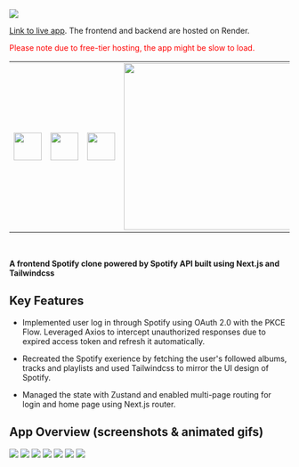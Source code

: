  <img src="https://user-images.githubusercontent.com/54665027/236880821-574dfe7f-c793-4a8b-8d02-4c3663b556ab.png" width=""> 

 [Link to live app](hhttps://clonify-majdbrt.vercel.app/). The frontend and backend are hosted on Render.
 
 
 <span style="color:red">Please note due to free-tier hosting, the app might be slow to load.</span>
<br>
<table>
<tr>
<td ><img src="https://user-images.githubusercontent.com/54665027/236881205-8fe1e680-05c9-4b36-91e2-156f268dc0c0.png" width="50" > </td> 

<td><img src="https://user-images.githubusercontent.com/54665027/231562214-78102b25-036c-417e-b222-bcf6ce9d46b6.png" width="50"> </td>
<td><img src="https://user-images.githubusercontent.com/54665027/236884255-cff0240c-824b-4736-8419-aaef39a07ace.png" width="50"> </td>
<td><img src="https://user-images.githubusercontent.com/54665027/236882227-211e1869-d734-4161-ab6c-a219f790073d.png" width="300"> </td>
</tr>

</table>
<br>


 **A frontend Spotify clone powered by Spotify API built using Next.js and Tailwindcss**
 



## Key Features

* Implemented user log in through Spotify using OAuth 2.0 with the PKCE Flow. Leveraged Axios to intercept unauthorized responses due to expired access token and refresh it automatically. 

* Recreated the Spotify exerience by fetching the user's followed albums, tracks and playlists and used Tailwindcss to mirror the UI design of Spotify.

* Managed the state with Zustand and enabled multi-page routing for login and home page using Next.js router.


## App Overview (screenshots & animated gifs)
<img src="https://github.com/majdbrt/clonify/assets/54665027/80dfc23c-94e6-43d2-b3c1-3bf5d1c219d4" >

<img src="https://github.com/majdbrt/clonify/assets/54665027/68c19e8c-8dfc-48ce-9ddb-3d6ccc9483b2">
<img src="https://github.com/majdbrt/clonify/assets/54665027/46d62ef8-3529-4826-ac9f-7d85d59c43d9">
<img src="https://github.com/majdbrt/clonify/assets/54665027/0f70ea25-0d2f-445f-a5e6-e26889496a62" >


<img src="https://github.com/majdbrt/clonify/assets/54665027/68cf0149-02ea-4d21-abd0-56453ef2f281" >

<img src="https://github.com/majdbrt/clonify/assets/54665027/cfc73c00-137b-4528-81fc-75d954049d0a" >

<img src="https://github.com/majdbrt/clonify/assets/54665027/d604b4d3-c53f-496b-9fb5-8e980a25c460" >
